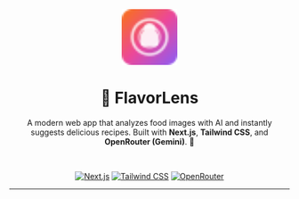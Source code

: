 <div align="center">
  <img src="./public/favicon.svg" alt="FlavorLens Logo" width="100" height="100" />

  <h1>🍳 FlavorLens</h1>
  
  <p>
    A modern web app that analyzes food images with AI and instantly suggests delicious recipes.  
    Built with <b>Next.js</b>, <b>Tailwind CSS</b>, and <b>OpenRouter (Gemini)</b>. 🚀
  </p>

  <br/>

  [![Next.js](https://img.shields.io/badge/Next.js-15-black?style=for-the-badge&logo=next.js)](https://nextjs.org/)
  [![Tailwind CSS](https://img.shields.io/badge/Tailwind_CSS-v4-38B2AC?style=for-the-badge&logo=tailwind-css)](https://tailwindcss.com/)
  [![OpenRouter](https://img.shields.io/badge/OpenRouter-Gemini_2.0_Flash-orange?style=for-the-badge&logo=google)](https://openrouter.ai/)
</div>

---
